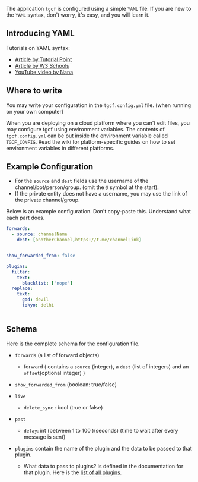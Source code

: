 The application `tgcf` is configured using a simple `YAML` file. If you are new to the `YAML` syntax, don't worry, it's easy, and you will learn it.

## Introducing YAML

Tutorials on YAML syntax:
- [Article by Tutorial Point](https://www.tutorialspoint.com/yaml/yaml_basics.htm) 
- [Article by W3 Schools](https://www.w3schools.io/file/yaml-cheatsheet-syntax) 
- [YouTube video by Nana](https://youtu.be/1uFVr15xDGg?t=73)

## Where to write

You may write your configuration in the `tgcf.config.yml` file. (when running on your own computer)

When you are deploying on a cloud platform where you can't edit files, you may configure tgcf using environment variables. The contents of `tgcf.config.yml` can be put inside the environment variable called `TGCF_CONFIG`. Read the wiki for platform-specific guides on how to set environment variables in different platforms.


## Example Configuration

- For the `source` and `dest` fields use the username of the channel/bot/person/group. (omit the `@` symbol at the start). 
- If the private entity does not have a username, you may use the link of the private channel/group.

Below is an example configuration. Don't copy-paste this. Understand what each part does.

```yaml
forwards:
  - source: channelName
    dest: [anotherChannel,https://t.me/channelLink]


show_forwarded_from: false

plugins:
  filter:
    text:
      blacklist: ["nope"]
  replace:
    text:
      god: devil
      tokyo: delhi
      
```

## Schema

Here is the complete schema for the configuration file.

- `forwards` (a list of forward objects)
    - forward ( contains a `source` (integer), a `dest` (list of integers) and an `offset`(optional integer) )
- `show_forwarded_from` (boolean: true/false)
- `live`
   - `delete_sync` : bool (true or false)
- `past`
   - `delay`: int (between 1 to 100 )(seconds) (time to wait after every message is sent)


- `plugins` contain the name of the plugin and the data to be passed to that plugin.
   - What data to pass to plugins? is defined in the documentation for that plugin. Here is the [list of all plugins](https://github.com/aahnik/tgcf/wiki/Plugins).

